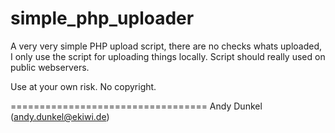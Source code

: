 simple_php_uploader
===================

A very very simple PHP upload script, there are no checks whats uploaded,
I only use the script for uploading things locally. Script should really used
on public webservers.

Use at your own risk. No copyright.

==================================
Andy Dunkel (andy.dunkel@ekiwi.de)